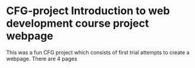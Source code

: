 # CFG-project Introduction to web development course project webpage

This was a fun CFG project which consists of first trial attempts to create a webpage. 
There are 4 pages
